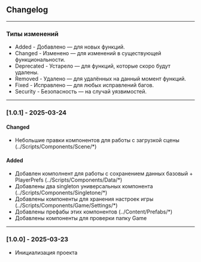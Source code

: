 ## Changelog

----------------

### Типы изменений

* Added - Добавлено — для новых функций.
* Changed - Изменено — для изменений в существующей функциональности.
* Deprecated - Устарело — для функций, которые скоро будут удалены.
* Removed - Удалено — для удалённых на данный момент функций.
* Fixed - Исправлено — для любых исправлений багов.
* Security - Безопасность — на случай уязвимостей.

----------------

### [1.0.1] - 2025-03-24

#### Changed

- Небольшие правки компонентов для работы с загрузкой сцены (../Scripts/Components/Scene/*)

#### Added

- Добавлен комполнент для работы с сохранением данных базовый + PlayerPrefs (../Scripts/Components/Data/*)
- Добавлены два singleton универсальных компонента (../Scripts/Components/Singletone/*)
- Добавлены компоненты для хранения настроек игры (../Scripts/Components/Game/Settings/*)
- Добавлены префабы этих компонентов (../Content/Prefabs/*)
- Добавлены компоненты для проверки папку Game

----------------

### [1.0.0] - 2025-03-23

- Инициализация проекта